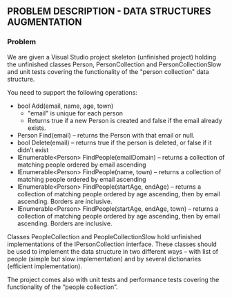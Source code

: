 ## PROBLEM DESCRIPTION - DATA STRUCTURES AUGMENTATION


### Problem

We are given a Visual Studio project skeleton (unfinished project) holding the unfinished classes Person, PersonCollection and PersonCollectionSlow and unit tests covering the functionality of the "person collection" data structure.

You need to support the following operations:

  +	bool Add(email, name, age, town)
    +	"email" is unique for each person
    +	Returns true if a new Person is created and false if the email already exists.
  +	Person Find(email) – returns the Person with that email or null.
  +	bool Delete(email) – returns true if the person is deleted, or false if it didn’t exist
  +	IEnumerable\<Person\> FindPeople(emailDomain) – returns a collection of matching people ordered by email ascending
  +	IEnumerable\<Person\> FindPeople(name, town) – returns a collection of matching people ordered by email ascending
  +	IEnumerable\<Person\> FindPeople(startAge, endAge) – returns a collection of matching people ordered by age ascending, then by email ascending. Borders are inclusive.
  +	IEnumerable\<Person\> FindPeople(startAge, endAge, town) – returns a collection of matching people ordered by age ascending, then by email ascending. Borders are inclusive.

Classes PeopleCollection and PeopleCollectionSlow hold unfinished implementations of the IPersonCollection interface. These classes should be used to implement the data structure in two different ways – with list of people (simple but slow implementation) and by several dictionaries (efficient implementation).

The project comes also with unit tests and performance tests covering the functionality of the “people collection”.